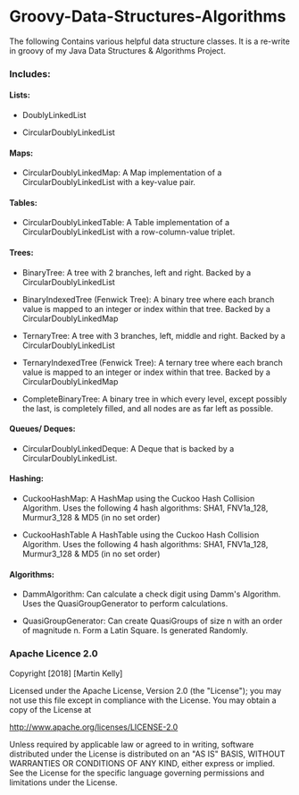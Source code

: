 # Groovy-Data-Structures-Algorithms
The following Contains various helpful data structure classes. It is a re-write in groovy of my Java Data Structures & Algorithms Project.

### Includes:

#### Lists:
* DoublyLinkedList

* CircularDoublyLinkedList

#### Maps:
* CircularDoublyLinkedMap: A Map implementation of a CircularDoublyLinkedList with a key-value pair.

#### Tables:
* CircularDoublyLinkedTable: A Table implementation of a CircularDoublyLinkedList with a row-column-value triplet.

#### Trees:
* BinaryTree: A tree with 2 branches, left and right. Backed by a CircularDoublyLinkedList

* BinaryIndexedTree (Fenwick Tree): A binary tree where each branch value is mapped to an integer or index within that tree. Backed by a CircularDoublyLinkedMap

* TernaryTree: A tree with 3 branches, left, middle and right. Backed by a CircularDoublyLinkedList

* TernaryIndexedTree (Fenwick Tree): A ternary tree where each branch value is mapped to an integer or index within that tree. Backed by a CircularDoublyLinkedMap

* CompleteBinaryTree: A binary tree in which every level, except possibly the last, is completely filled, and all nodes are as far left as possible.

#### Queues/ Deques:
* CircularDoublyLinkedDeque: A Deque that is backed by a CircularDoublyLinkedList.

#### Hashing:
* CuckooHashMap: A HashMap using the Cuckoo Hash Collision Algorithm. Uses the following 4 hash algorithms: SHA1, FNV1a_128, Murmur3_128 & MD5 (in no set order)

* CuckooHashTable A HashTable using the Cuckoo Hash Collision Algorithm. Uses the following 4 hash algorithms: SHA1, FNV1a_128, Murmur3_128 & MD5 (in no set order)

#### Algorithms:
* DammAlgorithm: Can calculate a check digit using Damm's Algorithm. Uses the QuasiGroupGenerator to perform calculations.

* QuasiGroupGenerator: Can create QuasiGroups of size n with an order of magnitude n. Form a Latin Square. Is generated Randomly.

### Apache Licence 2.0
Copyright [2018] [Martin Kelly]

Licensed under the Apache License, Version 2.0 (the "License"); you may not use this file except in compliance with the License. You may obtain a copy of the License at

http://www.apache.org/licenses/LICENSE-2.0

Unless required by applicable law or agreed to in writing, software distributed under the License is distributed on an "AS IS" BASIS, WITHOUT WARRANTIES OR CONDITIONS OF ANY KIND, either express or implied. See the License for the specific language governing permissions and limitations under the License.
